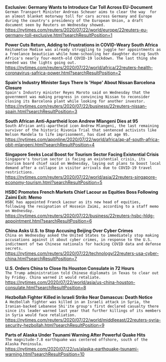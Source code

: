 **Exclusive: Germany Wants to Introduce Car Toll Across EU-Document**\
`German Transport Minister Andreas Scheuer aims to clear the way  for an almost blanket motorway toll for cars across Germany and Europe during the country's presidency of the European Union, a draft document seen by Reuters on Wednesday showed.`\
https://nytimes.com/reuters/2020/07/22/world/europe/22reuters-eu-germany-toll-exclusive.html?searchResultPosition=1

**Power Cuts Return, Adding to Frustrations in COVID-Weary South Africa**\
`Keitumetse Modise was already struggling to juggle her appointments as a freelance beautician while home-schooling her daughter during South Africa's nearly four-month-old COVID-19 lockdown. The last thing she needed was the lights going out.`\
https://nytimes.com/reuters/2020/07/22/world/africa/22reuters-health-coronavirus-safrica-power.html?searchResultPosition=2

**Spain's Industry Minister Says There Is 'Hope' About Nissan Barcelona Closure**\
`Spain's Industry minister Reyes Maroto said on Wednesday that the government was making progress in convincing Nissan to reconsider closing its Barcelona plant while looking for another investor.`\
https://nytimes.com/reuters/2020/07/22/business/22reuters-nissan-spain.html?searchResultPosition=3

**South African Anti-Apartheid Icon Andrew Mlangeni Dies at 95**\
`South African anti-apartheid icon Andrew Mlangeni, the last remaining survivor of the historic Rivonia Trial that sentenced activists like Nelson Mandela to life imprisonment, has died at age 95. `\
https://nytimes.com/aponline/2020/07/22/world/africa/ap-af-south-africa-obit-mlangeni.html?searchResultPosition=4

**Singapore Seeks Local Boost for Tourism Sector Facing Existential Crisis**\
`Singapore's tourism sector is facing an existential crisis, its tourism board chief said on Wednesday, laying out plans to boost local demand after a collapse in visitor arrivals due to COVID-19 travel restrictions.`\
https://nytimes.com/reuters/2020/07/22/world/asia/22reuters-singapore-economy-tourism.html?searchResultPosition=5

**HSBC Promotes French Markets Chief Lacour as Equities Boss Following Zaimi Exit: Memo**\
`HSBC has appointed Franck Lacour as its new head of equities, following the resignation of Hossein Zaimi, according to a staff memo on Wednesday.`\
https://nytimes.com/reuters/2020/07/22/business/22reuters-hsbc-hldg-appointment.html?searchResultPosition=6

**China Asks U.S. to Stop Accusing Beijing Over Cyber Crimes**\
`China on Wednesday asked the United States to immediately stop making accusations against it about cyber crimes, in response to the U.S. indictment of two Chinese nationals for hacking COVID data and defense secrets.`\
https://nytimes.com/reuters/2020/07/22/technology/22reuters-usa-cyber-china.html?searchResultPosition=7

**U.S. Orders China to Close Its Houston Consulate in 72 Hours**\
`The Trump administration told Chinese diplomats in Texas to clear out by Friday. China warned it would retaliate.`\
https://nytimes.com/2020/07/22/world/asia/us-china-houston-consulate.html?searchResultPosition=8

**Hezbollah Fighter Killed in Israeli Strike Near Damascus: Death Notice**\
`A Hezbollah fighter was killed in an Israeli attack in Syria, the Iranian-backed Lebanese Shi'ite group's first declared casualty there since its leader warned last year that further killings of its members in Syria would face retaliation.`\
https://nytimes.com/reuters/2020/07/22/world/middleeast/22reuters-syria-security-hezbollah.html?searchResultPosition=9

**Parts of Alaska Under Tsunami Warning After Powerful Quake Hits**\
`The magnitude-7.8 earthquake was centered offshore, south of the Alaska Peninsula.`\
https://nytimes.com/2020/07/22/us/alaska-earthquake-tsunami-warning.html?searchResultPosition=10

